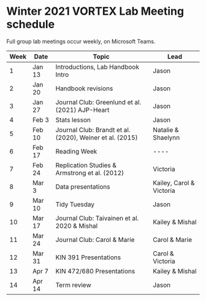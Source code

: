 # Winter 2021 VORTEX Lab Meeting schedule

Full group lab meetings occur weekly, on Microsoft Teams.

| Week | Date | Topic | Lead |
| ---- | ---- | ---- | ---- |
| 1 | Jan 13 | Introductions, Lab Handbook Intro | Jason |
| 2 | Jan 20 | Handbook revisions | Jason |
| 3 | Jan 27 | Journal Club: Greenlund et al. (2021) AJP-Heart | Jason |
| 4 | Feb 3 | Stats lesson | Jason |
| 5 | Feb 10 | Journal Club: Brandt et al. (2020), Weiner et al. (2015) | Natalie & Shaelynn |
| 6 | Feb 17 | Reading Week | ---- |
| 7 | Feb 24 | Replication Studies & Armstrong et al. (2012) | Victoria |
| 8 | Mar 3 | Data presentations | Kailey, Carol & Victoria |
| 9 | Mar 10 | Tidy Tuesday | Jason |
| 10 | Mar 17 | Journal Club: Taivainen et al. 2020 & Mishal | Kailey & Mishal |
| 11 | Mar 24 | Journal Club: Carol & Marie | Carol & Marie |
| 12 | Mar 31 | KIN 391 Presentations | Carol & Victoria |
| 13 | Apr 7 | KIN 472/680 Presentations | Kailey & Mishal |
| 14 | Apr 14 | Term review | Jason |

